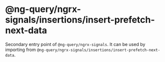 # @ng-query/ngrx-signals/insertions/insert-prefetch-next-data

Secondary entry point of `@ng-query/ngrx-signals`. It can be used by importing from `@ng-query/ngrx-signals/insertions/insert-prefetch-next-data`.
